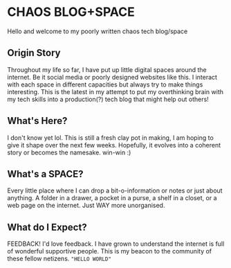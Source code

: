 # CHAOS BLOG+SPACE
Hello and welcome to my poorly written chaos tech blog/space 

## Origin Story
Throughout my life so far, I have put up little digital spaces around the internet. Be it social media or poorly designed websites like this. I interact with each space in different capacities but always try to make things interesting. This is the latest in my attempt to put my overthinking brain with my tech skills into a production(?) tech blog that might help out others!

## What's Here?
I don't know yet lol. This is still a fresh clay pot in making, I am hoping to give it shape over the next few weeks. Hopefully, it evolves into a coherent story or becomes the namesake. win-win :)

## What's a SPACE?
Every little place where I can drop a bit-o-information or notes or just about anything. A folder in a drawer, a pocket in a purse, a shelf in a closet, or a web page on the internet. Just WAY more unorganised.

## What do I Expect?
FEEDBACK! I'd love feedback. I have grown to understand the internet is full of wonderful supportive people. This is my beacon to the community of these fellow netizens. `"HELLO WORLD"`

